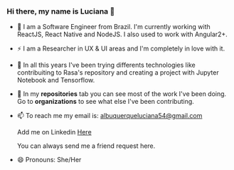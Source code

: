 ### Hi there, my name is Luciana 👋

- 🔭 I am a Software Engineer from Brazil. I'm currently working with ReactJS, React Native and NodeJS. I also used to work with Angular2+.

- ⚡ I am a Researcher in UX & UI areas and I'm completely in love with it. 

- 🌱 In all this years I've been trying differents technologies like contribuiting to Rasa's repository and creating a project with Jupyter Notebook and Tensorflow. 

- 👯 In my **repositories** tab you can see most of the work I've been doing. Go to **organizations** to see what else I've been contributing.

- 📫 To reach me my email is: albuquerqueluciana54@gmail.com
     
     Add me on Linkedin [Here](https://www.linkedin.com/in/lucianaribeirou/)

     You can always send me a friend request here.

- 😄 Pronouns: She/Her

<!--
**lucianaribeiro/lucianaribeiro** is a ✨ _special_ ✨ repository because its `README.md` (this file) appears on your GitHub profile.

Here are some ideas to get you started:

- 🔭 I’m currently working on ...
- 🌱 I’m currently learning ...
- 👯 I’m looking to collaborate on ...
- 🤔 I’m looking for help with ...
- 💬 Ask me about ...
- 📫 How to reach me: ...
- 😄 Pronouns: ...
- ⚡ Fun fact: ...

-->
